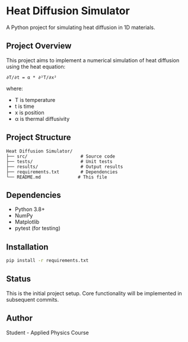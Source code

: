 # Heat Diffusion Simulator

A Python project for simulating heat diffusion in 1D materials.

## Project Overview

This project aims to implement a numerical simulation of heat diffusion using the heat equation:

```
∂T/∂t = α * ∂²T/∂x²
```

where:
- T is temperature
- t is time
- x is position  
- α is thermal diffusivity

## Project Structure

```
Heat Diffusion Simulator/
├── src/                    # Source code
├── tests/                  # Unit tests
├── results/                # Output results
├── requirements.txt        # Dependencies
└── README.md              # This file
```

## Dependencies

- Python 3.8+
- NumPy
- Matplotlib
- pytest (for testing)

## Installation

```bash
pip install -r requirements.txt
```

## Status

This is the initial project setup. Core functionality will be implemented in subsequent commits.

## Author

Student - Applied Physics Course
